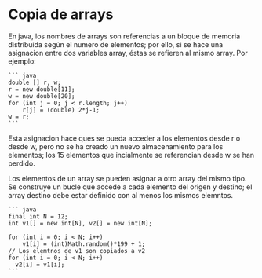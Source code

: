 # Copia de arrays
En java, los nombres de arrays son referencias a un bloque de memoria distribuida según el numero 
de elementos; por ello, si se hace una asignacion entre dos variables array, éstas se refieren al 
mismo array. Por ejemplo:

	``` java
	double [] r, w;
	r = new double[11];
	w = new double[20];
	for (int j = 0; j < r.length; j++)
		r[j] = (double) 2*j-1;
	w = r;
	```
Esta asignacion hace ques se pueda acceder a los elementos desde r o desde w, pero no se ha creado
un nuevo almacenamiento para los elementos; los 15 elementos que incialmente se referencian desde w
se han perdido.

Los elementos de un array se pueden asignar a otro array del mismo tipo. Se construye un bucle que accede 
a cada elemento del origen y destino; el array destino debe estar definido con al menos los mismos elemntos.

	``` java
	final int N = 12;
	int v1[] = new int[N], v2[] = new int[N];
	
	for (int i = 0; i < N; i++)
		v1[i] = (int)Math.random()*199 + 1;
	// Los elemtnos de v1 son copiados a v2
	for (int i = 0; i < N; i++)
	  v2[i] = v1[i];
	```
